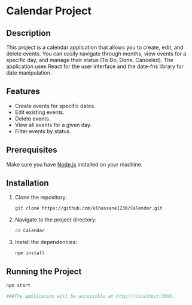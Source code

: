 # Calendar Project

## Description

This project is a calendar application that allows you to create, edit, and delete events. You can easily navigate through months, view events for a specific day, and manage their status (To Do, Done, Canceled). The application uses React for the user interface and the date-fns library for date manipulation.

## Features

- Create events for specific dates.
- Edit existing events.
- Delete events.
- View all events for a given day.
- Filter events by status.

## Prerequisites

Make sure you have [Node.js](https://nodejs.org/) installed on your machine.

## Installation

1. Clone the repository:

   ```bash
   git clone https://github.com/elhassane1230/Calendar.git
   
2. Navigate to the project directory:

   ```bash
   cd Calendar
4. Install the dependencies:

   ```bash
   npm install

## Running the Project
  
  ```bash
  npm start

###The application will be accessible at http://localhost:3000.
